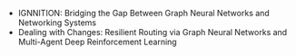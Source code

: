- IGNNITION: Bridging the Gap Between Graph Neural Networks and Networking Systems
- Dealing with Changes: Resilient Routing via Graph Neural Networks and Multi-Agent Deep Reinforcement Learning